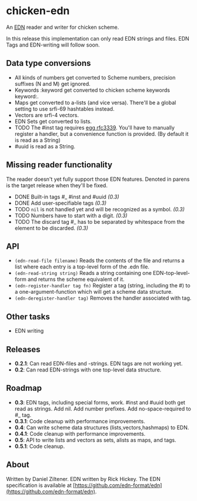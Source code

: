 chicken-edn
===========

An [EDN](https://github.com/edn-format/edn) reader and writer for chicken scheme.

In this release this implementation can only read EDN strings and files. EDN Tags and EDN-writing will follow soon.

Data type conversions
---------------------

 * All kinds of numbers get converted to Scheme numbers, precision suffixes (N and M) get ignored.
 * Keywords :keyword get converted to chicken scheme keywords keyword:.
 * Maps get converted to a-lists (and vice versa). There'll be a global setting to use srfi-69 hashtables instead.
 * Vectors are srfi-4 vectors.
 * EDN Sets get converted to lists.
 * TODO The #inst tag requires [egg rfc3339](http://wiki.call-cc.org/eggref/4/rfc3339). You'll have to manually register a handler, but a convenience function is provided. (By default it is read as a String)
 * #uuid is read as a String.

Missing reader functionality
----------------------------
The reader doesn't yet fully support those EDN features. Denoted in parens is the target release when they'll be fixed.

 * DONE Built-in tags #_ #inst and #uuid *(0.3)*
 * DONE Add user-specifiable tags *(0.3)*
 * TODO `nil` is not handled yet and will be recognized as a symbol. *(0.3)*
 * TODO Numbers have to start with a digit. *(0.3)*
 * TODO The discard tag #_ has to be separated by whitespace from the element to be discarded. *(0.3)*

API
---

 * `(edn-read-file filename)` Reads the contents of the file and returns a list where each entry is a top-level form of the .edn file.
 * `(edn-read-string string)` Reads a string containing one EDN-top-level-form and returns the scheme equivalent of it.
 * `(edn-register-handler tag fn)` Register a tag (string, including the #) to a one-argument-function which will get a scheme data structure.
 * `(edn-deregister-handler tag)` Removes the handler associated with tag.

Other tasks
-----------

 * EDN writing

Releases
--------

 * **0.2.1**: Can read EDN-files and -strings. EDN tags are not working yet.
 * **0.2**: Can read EDN-strings with one top-level data structure.

Roadmap
-------

 * **0.3**: EDN tags, including special forms, work. #inst and #uuid both get read as strings. Add nil. Add number prefixes. Add no-space-required to #_ tag.
 * **0.3.1**: Code cleanup with performance improvements.
 * **0.4**: Can write scheme data structures (lists,vectors,hashmaps) to EDN.
 * **0.4.1**: Code cleanup with performance improvements.
 * **0.5**: API to write lists and vectors as sets, alists as maps, and tags.
 * **0.5.1**: Code cleanup.

About
-----
Written by Daniel Ziltener. EDN written by Rick Hickey. The EDN specification is available at [https://github.com/edn-format/edn](https://github.com/edn-format/edn).
